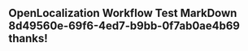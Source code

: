 <properties
ms.topic="hero-topic"
ms.test1="hero-topic"
ms.test2="test"/>

## OpenLocalization Workflow Test MarkDown 8d49560e-69f6-4ed7-b9bb-0f7ab0ae4b69 thanks!
<!--HONumber=Mar16_HO2-->
